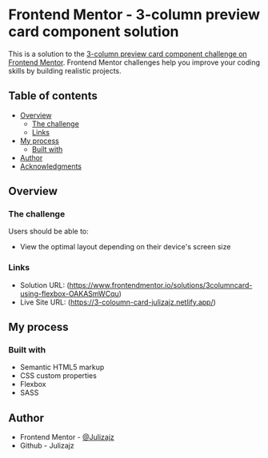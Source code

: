 # Frontend Mentor - 3-column preview card component solution

This is a solution to the [3-column preview card component challenge on Frontend Mentor](https://www.frontendmentor.io/challenges/3column-preview-card-component-pH92eAR2-). Frontend Mentor challenges help you improve your coding skills by building realistic projects. 

## Table of contents

- [Overview](#overview)
  - [The challenge](#the-challenge)
  - [Links](#links)
- [My process](#my-process)
  - [Built with](#built-with)
- [Author](#author)
- [Acknowledgments](#acknowledgments)


## Overview

### The challenge

Users should be able to:

- View the optimal layout depending on their device's screen size

### Links

- Solution URL: (https://www.frontendmentor.io/solutions/3columncard-using-flexbox-OAKASmWCqu)
- Live Site URL: (https://3-coloumn-card-julizajz.netlify.app/)

## My process

### Built with

- Semantic HTML5 markup
- CSS custom properties
- Flexbox
- SASS

## Author

- Frontend Mentor - [@Julizajz](https://www.frontendmentor.io/profile/Julizajz)
- Github - Julizajz

